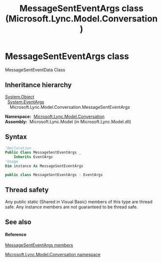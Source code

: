 ﻿---
title: MessageSentEventArgs class (Microsoft.Lync.Model.Conversation)
TOCTitle: MessageSentEventArgs class
ms:assetid: T:Microsoft.Lync.Model.Conversation.MessageSentEventArgs_DI_3_UC_OCS14MrefLyncWPF
ms:mtpsurl: https://msdn.microsoft.com/en-us/library/microsoft.lync.model.conversation.messagesenteventargs_di_3_uc_ocs14mreflyncwpf(v=office.15)
ms:contentKeyID: 48600977
ms.date: 07/28/2014
mtps_version: v=office.15
f1_keywords:
- Microsoft.Lync.Model.Conversation.MessageSentEventArgs
dev_langs:
- CSharp
- JScript
- VB
- other
---

# MessageSentEventArgs class

MessageSentEventData Class

## Inheritance hierarchy

[System.Object](http://msdn2.microsoft.com/en-us/library/e5kfa45b)  
  [System.EventArgs](http://msdn2.microsoft.com/en-us/library/118wxtk3)  
    Microsoft.Lync.Model.Conversation.MessageSentEventArgs  

**Namespace:**  [Microsoft.Lync.Model.Conversation](microsoft-lync-model-conversation-namespace_2.md)  
**Assembly:**  Microsoft.Lync.Model (in Microsoft.Lync.Model.dll)

## Syntax

``` vb
'Declaration
Public Class MessageSentEventArgs _
    Inherits EventArgs
'Usage
Dim instance As MessageSentEventArgs
```

``` csharp
public class MessageSentEventArgs : EventArgs
```

## Thread safety

Any public static (Shared in Visual Basic) members of this type are thread safe. Any instance members are not guaranteed to be thread safe.

## See also

#### Reference

[MessageSentEventArgs members](messagesenteventargs-members-microsoft-lync-model-conversation_2.md)

[Microsoft.Lync.Model.Conversation namespace](microsoft-lync-model-conversation-namespace_2.md)

